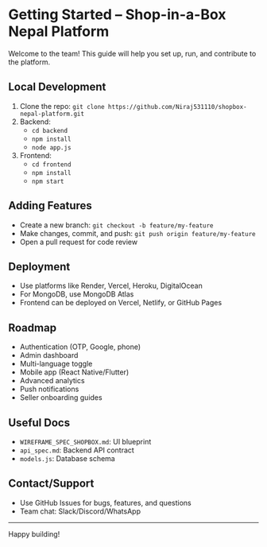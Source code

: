 # Getting Started – Shop-in-a-Box Nepal Platform

Welcome to the team! This guide will help you set up, run, and contribute to the platform.

## Local Development
1. Clone the repo: `git clone https://github.com/Niraj531110/shopbox-nepal-platform.git`
2. Backend:
   - `cd backend`
   - `npm install`
   - `node app.js`
3. Frontend:
   - `cd frontend`
   - `npm install`
   - `npm start`

## Adding Features
- Create a new branch: `git checkout -b feature/my-feature`
- Make changes, commit, and push: `git push origin feature/my-feature`
- Open a pull request for code review

## Deployment
- Use platforms like Render, Vercel, Heroku, DigitalOcean
- For MongoDB, use MongoDB Atlas
- Frontend can be deployed on Vercel, Netlify, or GitHub Pages

## Roadmap
- Authentication (OTP, Google, phone)
- Admin dashboard
- Multi-language toggle
- Mobile app (React Native/Flutter)
- Advanced analytics
- Push notifications
- Seller onboarding guides

## Useful Docs
- `WIREFRAME_SPEC_SHOPBOX.md`: UI blueprint
- `api_spec.md`: Backend API contract
- `models.js`: Database schema

## Contact/Support
- Use GitHub Issues for bugs, features, and questions
- Team chat: Slack/Discord/WhatsApp

---
Happy building!